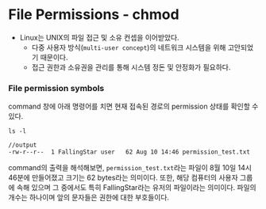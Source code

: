 # File Permissions - chmod

- Linux는 UNIX의 파일 접근 및 소유 컨셉을 이어받았다.
  - 다중 사용자 방식(`multi-user concept`)의 네트워크 시스템을 위해 고안되었기 때문이다.
  - 접근 권한과 소유권을 관리를 통해 시스템 정돈 및 안정화가 필요하다.



### File permission symbols

command 창에 아래 명령어를 치면 현재 접속된 경로의 permission 상태를 확인할 수 있다.

``` linux
ls -l
```

```linux
//output
-rw-r--r--  1 FallingStar user   62 Aug 10 14:46 permission_test.txt
```



command의 출력을 해석해보면, `permission_test.txt`라는 파일이 8월 10일 14시 46분에 만들어졌고 크기는 62 bytes라는 의미이다. 또한, 해당 컴퓨터의 사용자 그룹에 속해 있으며 그 중에서도 특히 FallingStar라는 유저의 파일이라는 의미이다. 파일의 개수는 하나이며 앞의 문자들은 권한에 대한 부호들이다.

